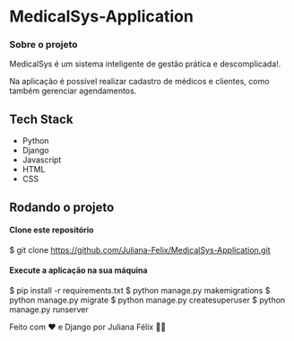 # MedicalSys-Application

### Sobre o projeto

MedicalSys é um sistema inteligente de gestão prática e descomplicada!. 

Na aplicação é possível realizar cadastro de médicos e clientes, como também gerenciar agendamentos. 

## Tech Stack

* Python
* Django
* Javascript
* HTML 
* CSS

## Rodando o projeto 

#### Clone este repositório
$ git clone https://github.com/Juliana-Felix/MedicalSys-Application.git

#### Execute a aplicação na sua máquina
$ pip install -r requirements.txt
$ python manage.py makemigrations
$ python manage.py migrate
$ python manage.py createsuperuser
$ python manage.py runserver


Feito com ❤️ e Django por Juliana Félix 👋🏽 
